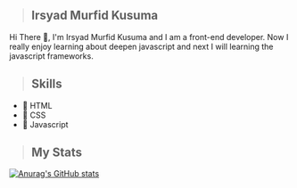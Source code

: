 > ## Irsyad Murfid Kusuma

Hi There 👋, I'm Irsyad Murfid Kusuma and I am a front-end developer. Now I really enjoy learning about deepen javascript and next I will learning the javascript frameworks. 

> ## Skills

- 🌱 HTML
- 🌱 CSS
- 🌱 Javascript

> ## My Stats

[![Anurag's GitHub stats](https://github-readme-stats.vercel.app/api?username=irsyadmurfidkusuma&show_icons=true&theme=radical)](https://github.com/irsyadmurfidkusuma/github-readme-stats)


<!--
**irsyadmurfidkusuma/irsyadmurfidkusuma** is a ✨ _special_ ✨ repository because its `README.md` (this file) appears on your GitHub profile.

Here are some ideas to get you started:

- 🔭 I’m currently working on ...
- 🌱 I’m currently learning ...
- 👯 I’m looking to collaborate on ...
- 🤔 I’m looking for help with ...
- 💬 Ask me about ...
- 📫 How to reach me: ...
- 😄 Pronouns: ...
- ⚡ Fun fact: ...
-->
